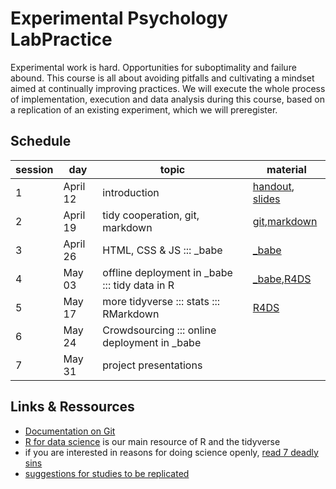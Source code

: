 # **Experimental Psychology LabPractice**


Experimental work is hard. Opportunities for suboptimality and failure abound. This course is all about avoiding pitfalls and cultivating a mindset aimed at continually improving practices. We will execute the whole process of implementation, execution and data analysis during this course, based on a replication of an existing experiment, which we will preregister.

## **Schedule** 

| **session** | **day** | **topic**                         | **material** |
|-------------|---------|-----------------------------------|------------|
|1            |April 12 |introduction                       |[handout](https://github.com/Annjay13/LabPrac2018/tree/master/Handouts), [slides](https://github.com/Annjay13/LabPrac2018/tree/master/Slides)
|2            |April 19 |tidy cooperation, git, markdown    |[git](https://git-scm.com/),[markdown](https://guides.github.com/features/mastering-markdown/)
|3            |April 26 |HTML, CSS & JS ::: _babe           | [_babe](https://b-a-b-e.github.io/babe_site/index.html) |
|4            |May 03   | offline deployment in _babe ::: tidy data in R   |[_babe](https://b-a-b-e.github.io/babe_site/index.html),[R4DS](http://r4ds.had.co.nz/)
|5            |May 17   |more tidyverse ::: stats ::: RMarkdown | [R4DS](http://r4ds.had.co.nz/) |
|6            |May  24  |Crowdsourcing ::: online deployment in _babe |
|7            |May 31   | project presentations  |





## **Links & Ressources**

* [Documentation on Git](https://git-scm.com/doc)
* [R for data science](http://r4ds.had.co.nz/) is our main resource of R and the tidyverse 
* if you are interested in reasons for doing science openly, [read 7 deadly sins](https://press.princeton.edu/titles/10970.html)
* [suggestions for studies to be replicated](https://github.com/michael-franke/LabPrac2018/blob/master/docs/suggestions.html)
